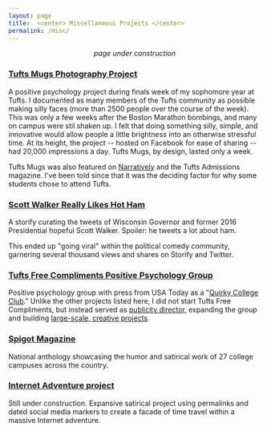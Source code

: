 ```yaml
---
layout: page
title:  <center> Miscellaneous Projects </center>
permalink: /misc/
---
```


<center><i>page under construction</i></center>

### [Tufts Mugs Photography Project](http://www.facebook.com/tuftsmugs)  
A positive psychology project during finals week of my sophomore year at Tufts. I documented as many members of the Tufts community as possible making silly faces (more than 2500 people over the course of the week). This was only a few weeks after the Boston Marathon bombings, and many on campus were stil shaken up. I felt that doing something silly, simple, and innovative would allow people a little brightness into an otherwise stressful time. At its height, the project -- hosted on Facebook for ease of sharing -- had 20,000 impressions a day. Tufts Mugs, by design, lasted only a week.

Tufts Mugs was also featured on [Narratively](http://narrative.ly/stories/wipe-that-final-off-your-face/) and the Tufts Admissions magazine. I've been told since that it was the deciding factor for why some students chose to attend Tufts.  

  
### [Scott Walker Really Likes Hot Ham](https://storify.com/GrahamStarr/scott-walker-really-likes-hot-ham)  
A storify curating the tweets of Wisconsin Governor and former 2016 Presidential hopeful Scott Walker. Spoiler: he tweets a lot about ham.

This ended up "going viral" within the political comedy community, garnering several thousand views and shares on Storify and Twitter.  

  
### [Tufts Free Compliments Positive Psychology Group](https://www.facebook.com/tuftsfreecompliments)  
Positive psychology group with press from USA Today as a "[Quirky College Club](http://college.usatoday.com/2012/11/19/6-quirky-college-clubs/)." Unlike the other projects listed here, I did not start Tufts Free Compliments, but instead served as [publicity director](http://tuftsdaily.com/news/2012/11/30/tufts-free-compliments-helps-promote-positive-psychology-on-facebook/), expanding the group and building [large-scale, creative projects](http://i.imgur.com/TrAS0BO.jpg).  

  
### [Spigot Magazine](http://www.spigotmag.com/)  
National anthology showcasing the humor and satirical work of 27 college campuses across the country.  
  
   
### [Internet Adventure project](http://portfolio.gstarr.me/)   
Still under construction. Expansive satirical project using permalinks and dated social media markers to create a facade of time travel within a massive Internet adventure.  



